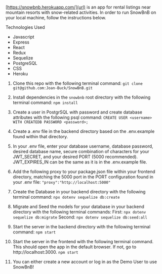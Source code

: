 [https://snowbnb.herokuapp.com/](url) is an app for rental listings near mountain resorts with snow-related activities. In order to run SnowBnB on your local machine, follow the instructions below.

Technologies Used
* Javascript
* Express
* React
* Redux
* Sequelize
* PostgreSQL
* CSS
* Heroku

1. Clone this repo with the following terminal command:
    `git clone git@github.com:Joan-Buck/SnowBnB.git`

2. Install dependencies in the `snowbnb` root directory with the following terminal command:
    `npm install`

3. Create a user in PostgrSQL with password and create database attributes with the following psql command:
    `CREATE USER <username> WITH CREATEDB PASSWORD <password>;`

4. Create a .env file in the backend directory based on the .env.example found within that directory.

5. In your .env file, enter your database username, database password, desired database name, secure combination of characters for your JWT_SECRET, and your desired PORT (5000 recommended). JWT_EXPIRES_IN can be the same as it is in the .env.example file.

6. Add the following proxy to your package.json file within your frontend directory, matching the 5000 port in the PORT configuration found in your .env file:
    `"proxy":"http://localhost:5000"`

7. Create the Database in your backend directory with the following terminal command:
    `npx dotenv sequelize db:create`

8. Migrate and Seed the models for your database in your backend directory with the following terminal commands:
   First: `npx dotenv sequelize db:migrate`
   Second: `npx dotenv sequelize db:seed:all`

9. Start the server in the backend directory with the following terminal command:
    `npm start`

10. Start the server in the frontend with the following terminal command. This should open the app in the default browser. If not, go to http://localhost:3000.
    `npm start`

11. You can either create a new account or log in as the Demo User to use SnowBnB!
